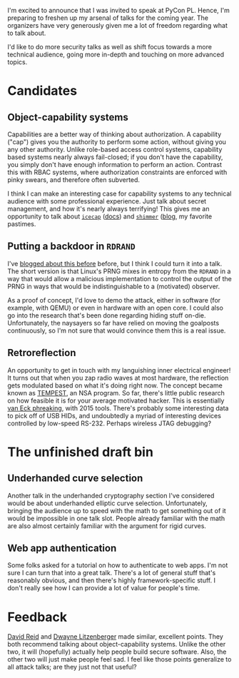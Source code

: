 <!--
.. title: Call for proposal proposals
.. slug: call-for-proposal-proposals
.. date: 2015-06-13 10:07:13 UTC-07:00
.. tags:
.. category:
.. link:
.. description:
.. type: text
-->

I'm excited to announce that I was invited to speak at PyCon
PL. Hence, I'm preparing to freshen up my arsenal of talks for the
coming year. The organizers have very generously given me a lot of
freedom regarding what to talk about.

I'd like to do more security talks as well as shift focus towards a
more technical audience, going more in-depth and touching on more
advanced topics.

# Candidates

## Object-capability systems

Capabilities are a better way of thinking about authorization. A
capability ("cap") gives you the authority to perform some action,
without giving you any other authority. Unlike role-based access
control systems, capability based systems nearly always fail-closed;
if you don't have the capability, you simply don't have enough
information to perform an action. Contrast this with RBAC systems,
where authorization constraints are enforced with pinky swears, and
therefore often subverted.

I think I can make an interesting case for capability systems to any
technical audience with some professional experience. Just talk about
secret management, and how it's nearly always terrifying! This gives
me an opportunity to talk about [`icecap`][icecap]
([docs][icecap-docs]) and [`shimmer`][shimmer] ([blog][shimmer-blog],
my favorite pastimes.

## Putting a backdoor in `RDRAND`

I've [blogged about this before][rdrand-blog] before, but I think I
could turn it into a talk. The short version is that Linux's PRNG
mixes in entropy from the `RDRAND` in a way that would allow a
malicious implementation to control the output of the PRNG in ways
that would be indistinguishable to a (motivated) observer.

As a proof of concept, I'd love to demo the attack, either in software
(for example, with QEMU) or even in hardware with an open core. I
could also go into the research that's been done regarding hiding
stuff on-die. Unfortunately, the naysayers so far have relied on
moving the goalposts continuously, so I'm not sure that would convince
them this is a real issue.

## Retroreflection

An opportunity to get in touch with my languishing inner electrical
engineer! It turns out that when you zap radio waves at most hardware,
the reflection gets modulated based on what it's doing right now. The
concept became known as [TEMPEST][tempest], an NSA program. So far,
there's little public research on how feasible it is for your average
motivated hacker. This is essentially [van Eck phreaking][van-eck],
with 2015 tools. There's probably some interesting data to pick off of
USB HIDs, and undoubtedly a myriad of interesting devices controlled
by low-speed RS-232. Perhaps wireless JTAG debugging?

# The unfinished draft bin

## Underhanded curve selection

Another talk in the underhanded cryptography section I've considered
would be about underhanded elliptic curve selection. Unfortunately,
bringing the audience up to speed with the math to get something out
of it would be impossible in one talk slot. People already familiar
with the math are also almost certainly familiar with the argument for
rigid curves.

## Web app authentication

Some folks asked for a tutorial on how to authenticate to web
apps. I'm not sure I can turn that into a great talk. There's a lot of
general stuff that's reasonably obvious, and then there's highly
framework-specific stuff. I don't really see how I can provide a lot
of value for people's time.

# Feedback

[David Reid][dreid] and [Dwayne Litzenberger][dlitz] made similar,
excellent points. They both recommend talking about object-capability
systems. Unlike the other two, it will (hopefully) actually help
people build secure software. Also, the other two will just make
people feel sad. I feel like those points generalize to all attack
talks; are they just not that useful?

[shimmer]:https://github.com/lvh/shimmer
[shimmer-blog]: https://www.lvh.io/posts/securing-apis-with-shims.html
[icecap]: https://github.com/lvh/icecap
[icecap-docs]: https://github.com/lvh/icecap/wiki/Introduction
[rdrand-blog]: https://www.lvh.io/posts/2013/10/thoughts-on-rdrand-in-linux.html
[tempest]: https://en.wikipedia.org/wiki/Tempest_%28codename%29
[van-eck]: https://en.wikipedia.org/wiki/Van_Eck_phreaking
[dreid]: https://twitter.com/dreid
[dlitz]: https://twitter.com/DLitz
